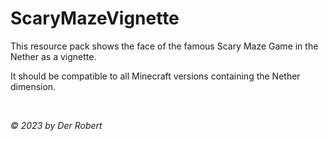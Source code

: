 # ScaryMazeVignette

This resource pack shows the face of the famous Scary Maze Game in the Nether as a vignette.

It should be compatible to all Minecraft versions containing the Nether dimension.

<br>

*© 2023 by Der Robert*
